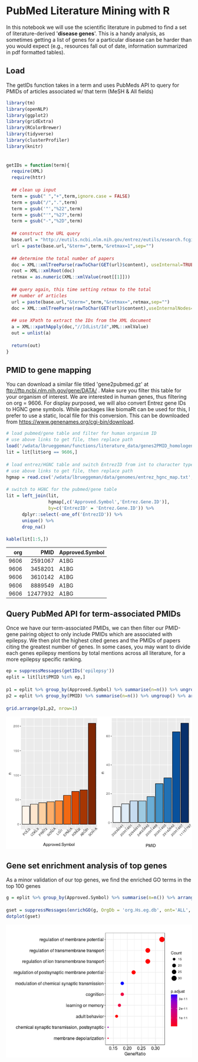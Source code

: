 PubMed Literature Mining with R
================

In this notebook we will use the scientific literature in pubmed to find a set of literature-derived '**disease genes**'. This is a handy analysis, as sometimes getting a list of genes for a particular disease can be harder than you would expect (e.g., resources fall out of date, information summarized in pdf formatted tables).

Load
----

The getIDs function takes in a term and uses PubMeds API to query for PMIDs of articles associated w/ that term (MeSH & All fields)

``` r
library(tm)
library(openNLP)
library(ggplot2)
library(gridExtra)
library(RColorBrewer)
library(tidyverse)
library(clusterProfiler)
library(knitr)


getIDs = function(term){
  require(XML)
  require(httr)
  
  ## clean up input
  term = gsub(" ","+",term,ignore.case = FALSE)
  term = gsub("/",".",term)
  term = gsub('"',"%22",term)
  term = gsub("'","%27",term)
  term = gsub("-","%2D",term)
  
  ## construct the URL query
  base.url = "http://eutils.ncbi.nlm.nih.gov/entrez/eutils/esearch.fcgi?db=pubmed&usehistroy=y"
  url = paste(base.url,"&term=",term,"&retmax=1",sep="")
  
  ## determine the total number of papers
  doc = XML::xmlTreeParse(rawToChar(GET(url)$content), useInternal=TRUE)
  root = XML::xmlRoot(doc)
  retmax = as.numeric(XML::xmlValue(root[[1]]))
  
  ## query again, this time setting retmax to the total
  ## number of articles
  url = paste(base.url,"&term=",term,"&retmax=",retmax,sep="")
  doc = XML::xmlTreeParse(rawToChar(GET(url)$content),useInternalNodes=T)
  
  ## use XPath to extract the IDs from the XML document
  a = XML::xpathApply(doc,"//IdList/Id",XML::xmlValue)
  out = unlist(a)
  
  return(out)
}
```

PMID to gene mapping
--------------------

You can download a similar file titled 'gene2pubmed.gz' at <ftp://ftp.ncbi.nlm.nih.gov/gene/DATA/> . Make sure you filter this table for your organism of interest. We are interested in human genes, thus filtering on org = 9606. For display purposed, we will also convert Entrez gene IDs to HGNC gene symbols. While packages like biomaRt can be used for this, I prefer to use a static, local file for this conversion. This can be downloaded from <https://www.genenames.org/cgi-bin/download>.

``` r
# load pubmed/gene table and filter for human organism ID
# use above links to get file, then replace path
load('/wdata/lbrueggeman/functions/literature_data/genes2PMID_homologene.Rdata')
lit = lit[lit$org == 9606,]

# load entrez/HGNC table and switch EntrezID from int to character type
# use above links to get file, then replace path
hgmap = read.csv('/wdata/lbrueggeman/data/genomes/entrez_hgnc_map.txt',sep='\t') %>% mutate(Entrez.Gene.ID = as.character(Entrez.Gene.ID))

# switch to HGNC for the pubmed/gene table
lit = left_join(lit,
                hgmap[,c('Approved.Symbol','Entrez.Gene.ID')],
                by=c('EntrezID' = 'Entrez.Gene.ID')) %>%
      dplyr::select(-one_of('EntrezID')) %>%
      unique() %>%
      drop_na()

kable(lit[1:5,])
```

|   org|      PMID| Approved.Symbol |
|-----:|---------:|:----------------|
|  9606|   2591067| A1BG            |
|  9606|   3458201| A1BG            |
|  9606|   3610142| A1BG            |
|  9606|   8889549| A1BG            |
|  9606|  12477932| A1BG            |

Query PubMed API for term-associated PMIDs
------------------------------------------

Once we have our term-associated PMIDs, we can then filter our PMID-gene pairing object to only include PMIDs which are associated with epilepsy. We then plot the highest cited genes and the PMIDs of papers citing the greatest number of genes. In some cases, you may want to divide each genes epilepsy mentions by total mentions across all literature, for a more epilepsy specific ranking.

``` r
ep = suppressMessages(getIDs('epilepsy'))
eplit = lit[lit$PMID %in% ep,]

p1 = eplit %>% group_by(Approved.Symbol) %>% summarise(n=n()) %>% ungroup() %>% arrange(.,n) %>% mutate(Approved.Symbol = factor(Approved.Symbol, levels=Approved.Symbol)) %>% tail(9) %>% ggplot(., aes(x=Approved.Symbol, y=n)) + geom_bar(stat='identity', fill=brewer.pal(9, 'Oranges'), color = 'black') + theme(axis.text.x = element_text(angle=45))
p2 = eplit %>% group_by(PMID) %>% summarise(n=n()) %>% ungroup() %>% arrange(.,n) %>% mutate(PMID = factor(PMID, levels=PMID)) %>% tail(9) %>% ggplot(., aes(x=PMID, y=n)) + geom_bar(stat='identity', fill=brewer.pal(9, 'Blues'), color = 'black') + theme(axis.text.x = element_text(angle=45))

grid.arrange(p1,p2, nrow=1)
```

![](literature_mine_files/figure-markdown_github/unnamed-chunk-3-1.png)

Gene set enrichment analysis of top genes
-----------------------------------------

As a minor validation of our top genes, we find the enriched GO terms in the top 100 genes

``` r
g = eplit %>% group_by(Approved.Symbol) %>% summarise(n=n()) %>% arrange(n) %>% tail(100) %>% dplyr::select(one_of('Approved.Symbol')) %>% unlist() %>% as.vector()

gset = suppressMessages(enrichGO(g, OrgDb = 'org.Hs.eg.db', ont='ALL', keyType = 'SYMBOL'))
dotplot(gset)
```

![](literature_mine_files/figure-markdown_github/unnamed-chunk-4-1.png)
